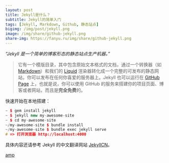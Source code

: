 ```yaml
---
layout: post
title: Jekyll是什么？
subtitle: Jekyll的简单入门
tags: [Jekyll, Markdown, Github, 静态站点]
bigimg: /img/post/jekyll.png
image: /img/share/github-jekyll.png
share-img: https://fanyu.ru/img/share/github-jekyll.png
---
```


*“Jekyll 是一个简单的博客形态的静态站点生产机器。”*

> 它有一个模版目录，其中包含原始文本格式的文档，通过一个转换器（如 [Markdown](http://daringfireball.net/projects/markdown/)）和我们的 [Liquid](https://github.com/Shopify/liquid/wiki) 渲染器转化成一个完整的可发布的静态网站，你可以发布在任何你喜爱的服务器上。Jekyll 也可以运行在 [GitHub Page](https://pages.github.com/) 上，也就是说，你可以使用 GitHub 的服务来搭建你的项目页面、博客或者网站，而且是**完全免费**的。

快速开始在本地搭建：

~~~cpp
~ $ gem install jekyll
~ $ jekyll new my-awesome-site
~ $ cd my-awesome-site
~/my-awesome-site $ bundle install
~/my-awesome-site $ bundle exec jekyll serve
# => 打开浏览器 http://localhost:4000
~~~

具体内容还请参考 Jekyll 的中文翻译网站 [JekyllCN](http://jekyllcn.com/)。

[amp](http://ampproject.org/)